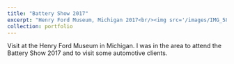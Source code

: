 ```yaml
---
title: "Battery Show 2017"
excerpt: "Henry Ford Museum, Michigan 2017<br/><img src='/images/IMG_5858.jpg'>"
collection: portfolio
---
```


Visit at the Henry Ford Museum in Michigan. I was in the area to attend the Battery Show 2017 and to visit some automotive clients.